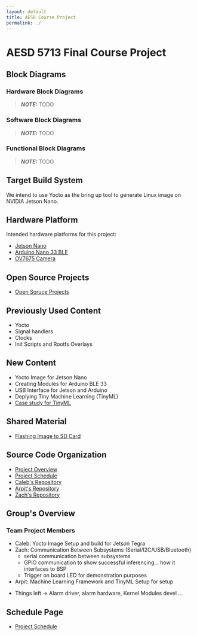 ```yaml
---
layout: default
title: AESD Course Project
permalink: ./
---
```


# AESD 5713 Final Course Project

## Block Diagrams

### Hardware Block Diagrams
> **_NOTE:_**  TODO

### Software Block Diagrams 
> **_NOTE:_**  TODO

### Functional Block Diagrams
> **_NOTE:_**  TODO

## Target Build System 
We intend to use Yocto as the bring up tool to generate Linux image on NVIDIA Jetson Nano.

## Hardware Platform
Intended hardware platforms for this project:

- [Jetson Nano](https://developer.nvidia.com/embedded/jetson-nano-2gb-developer-kit)
- [Arduino Nano 33 BLE](https://store.arduino.cc/usa/tiny-machine-learning-kit)
- [OV7675 Camera](https://www.arducam.com/docs/camera-breakout-board/0-3mp-ov7675/)

## Open Source Projects 
- [Open Soruce Projects](https://github.com/cu-ecen-5013/final-project-arpit6232/blob/main/docs/open_source_projects.md)

## Previously Used Content
- Yocto
- Signal handlers
- Clocks
- Init Scripts and Rootfs Overlays

## New Content 
- Yocto Image for Jetson Nano 
- Creating Modules for Arduino BLE 33 
- USB Interface for Jetson and Arduino
- Deplying Tiny Machine Learning (TinyML)
- [Case study for TinyML](https://github.com/AESD-Course-Project/AESD-Course-Project.github.io/tree/gh-pages/docs/TinyML.md)

## Shared Material 
- [Flashing Image to SD Card](https://github.com/cu-ecen-5013/buildroot-assignments-base/wiki/Flashing-Images-to-SDCard)

## Source Code Organization 
- [Project Overview](https://github.com/AESD-Course-Project/AESD-Course-Project.github.io/blob/gh-pages/README.md)
- [Project Schedule](https://github.com/AESD-Course-Project/AESD-Course-Project.github.io/wiki/Final-Project-Assignment-Schedule-Page)
- [Caleb's Repository](https://github.com/cu-ecen-5013/final-project-CalebProvost)
- [Arpit's Repository](https://github.com/cu-ecen-5013/final-project-arpit6232)
- [Zach's Repository](https://github.com/cu-ecen-5013/final-project-ZachTurner07)

## Group's Overview 
### Team Project Members 
- Caleb: Yocto Image Setup and build for Jetson Tegra
- Zach: Communication Between Subsystems (Serial/I2C/USB/Bluetooth)
  - serial communication between subsystems
  - GPIO communication to show successful inferencing... how it interfaces to BSP
  - Trigger on board LED for demonstration purposes
- Arpit: Machine Learning Framework and TinyML Setup for setup

* Things left -> Alarm driver, alarm hardware, Kernel Modules devel ...


## Schedule Page

- [Project Schedule](https://github.com/AESD-Course-Project/AESD-Course-Project.github.io/wiki/Final-Project-Assignment-Schedule-Page)

<!-- ### Communication Between Subsystems
Couple of options:

* Serial communication between Jetson and Arduino
  * Simplist electrical connection, connect USBA on Jetson to MicroUSB on Arduino
  * Use TTY device on Jetson to communicate serially with Arduino
  * Could create our own daemon to interact with the TTY device

* I2C between Jetson and Arduino
  * Lower level protocol, but still supported by both ends
  * Would need to research how to interact with I2C communication from linux on Jetson

* Potential Stretch (and a big stretch at that)
  * Install WiFi/Bluettoth network card onto Jetson board
  * Communicate with Arduino over Bluetooth 
  * https://www.jetsonhacks.com/2019/04/08/jetson-nano-intel-wifi-and-bluetooth/ -->
